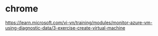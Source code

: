 # chrome

https://learn.microsoft.com/vi-vn/training/modules/monitor-azure-vm-using-diagnostic-data/3-exercise-create-virtual-machine
